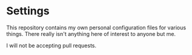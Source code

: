Settings
========

This repository contains my own personal configuration files for various things. There really isn't anything here of interest to anyone but me.

I will not be accepting pull requests.
